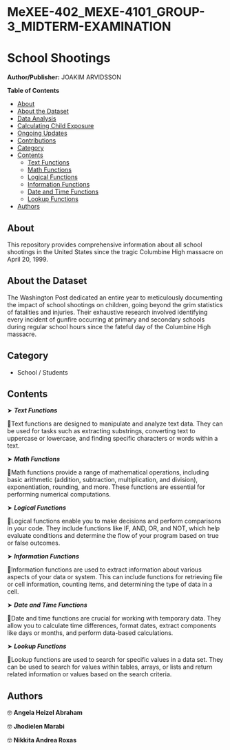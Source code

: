 # MeXEE-402_MEXE-4101_GROUP-3_MIDTERM-EXAMINATION

# School Shootings

**Author/Publisher:** JOAKIM ARVIDSSON

**Table of Contents**
- [About](#about)
- [About the Dataset](#about-the-dataset)
- [Data Analysis](#data-analysis)
- [Calculating Child Exposure](#calculating-child-exposure)
- [Ongoing Updates](#ongoing-updates)
- [Contributions](#contributions)
- [Category](#category)
- [Contents](#contents)
  - [Text Functions](#text-functions)
  - [Math Functions](#math-functions)
  - [Logical Functions](#logical-functions)
  - [Information Functions](#information-functions)
  - [Date and Time Functions](#date-and-time-functions)
  - [Lookup Functions](#lookup-functions)
- [Authors](#authors)

## About
This repository provides comprehensive information about all school shootings in the United States since the tragic Columbine High massacre on April 20, 1999.

## About the Dataset
The Washington Post dedicated an entire year to meticulously documenting the impact of school shootings on children, going beyond the grim statistics of fatalities and injuries. Their exhaustive research involved identifying every incident of gunfire occurring at primary and secondary schools during regular school hours since the fateful day of the Columbine High massacre.

## Category
- School / Students

## Contents
  ➤ _**Text Functions**_
 
  📄Text functions are designed to manipulate and analyze text data. They can be used for tasks such as extracting substrings, converting text to uppercase or lowercase, and finding specific characters or words within a text.
  
  ➤ _**Math Functions**_
  
  📄Math functions provide a range of mathematical operations, including basic arithmetic (addition, subtraction, multiplication, and division), exponentiation, rounding, and more. These functions are essential for performing numerical computations.
  
  ➤ _**Logical Functions**_
  
  📄Logical functions enable you to make decisions and perform comparisons in your code. They include functions like IF, AND, OR, and NOT, which help evaluate conditions and determine the flow of your program based on true or false outcomes.
  
  ➤ _**Information Functions**_
 
  📄Information functions are used to extract information about various aspects of your data or system. This can include functions for retrieving file or cell information, counting items, and determining the type of data in a cell.
  
  ➤ _**Date and Time Functions**_
 
  📄Date and time functions are crucial for working with temporary data. They allow you to calculate time differences, format dates, extract components like days or months, and perform data-based calculations.
  
  ➤ _**Lookup Functions**_
 
  📄Lookup functions are used to search for specific values in a data set. They can be used to search for values within tables, arrays, or lists and return related information or values based on the search criteria.
  
## Authors
🤓 **Angela Heizel Abraham**

🤓 **Jhodielen Marabi**

🤓 **Nikkita Andrea Roxas**
